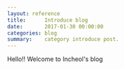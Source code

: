 ```yaml
---
layout: reference
title:      Introduce blog
date:       2017-01-30 00:00:00
categories: blog
summary:    category introduce post.
---
```


Hello!! Welcome to Incheol's blog